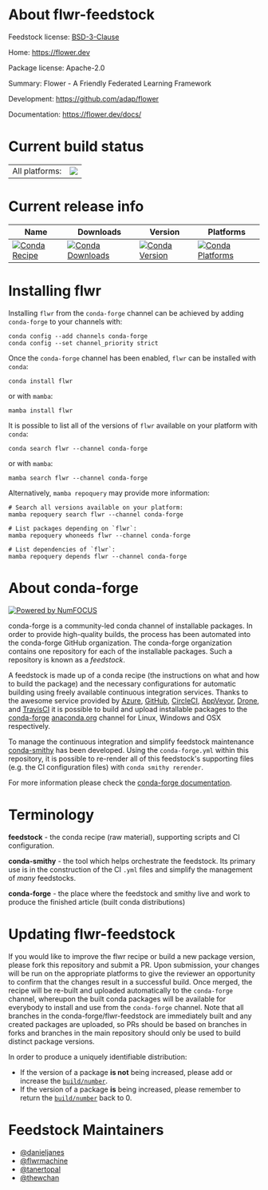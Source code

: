 About flwr-feedstock
====================

Feedstock license: [BSD-3-Clause](https://github.com/conda-forge/flwr-feedstock/blob/main/LICENSE.txt)

Home: https://flower.dev

Package license: Apache-2.0

Summary: Flower - A Friendly Federated Learning Framework

Development: https://github.com/adap/flower

Documentation: https://flower.dev/docs/

Current build status
====================


<table><tr><td>All platforms:</td>
    <td>
      <a href="https://dev.azure.com/conda-forge/feedstock-builds/_build/latest?definitionId=17352&branchName=main">
        <img src="https://dev.azure.com/conda-forge/feedstock-builds/_apis/build/status/flwr-feedstock?branchName=main">
      </a>
    </td>
  </tr>
</table>

Current release info
====================

| Name | Downloads | Version | Platforms |
| --- | --- | --- | --- |
| [![Conda Recipe](https://img.shields.io/badge/recipe-flwr-green.svg)](https://anaconda.org/conda-forge/flwr) | [![Conda Downloads](https://img.shields.io/conda/dn/conda-forge/flwr.svg)](https://anaconda.org/conda-forge/flwr) | [![Conda Version](https://img.shields.io/conda/vn/conda-forge/flwr.svg)](https://anaconda.org/conda-forge/flwr) | [![Conda Platforms](https://img.shields.io/conda/pn/conda-forge/flwr.svg)](https://anaconda.org/conda-forge/flwr) |

Installing flwr
===============

Installing `flwr` from the `conda-forge` channel can be achieved by adding `conda-forge` to your channels with:

```
conda config --add channels conda-forge
conda config --set channel_priority strict
```

Once the `conda-forge` channel has been enabled, `flwr` can be installed with `conda`:

```
conda install flwr
```

or with `mamba`:

```
mamba install flwr
```

It is possible to list all of the versions of `flwr` available on your platform with `conda`:

```
conda search flwr --channel conda-forge
```

or with `mamba`:

```
mamba search flwr --channel conda-forge
```

Alternatively, `mamba repoquery` may provide more information:

```
# Search all versions available on your platform:
mamba repoquery search flwr --channel conda-forge

# List packages depending on `flwr`:
mamba repoquery whoneeds flwr --channel conda-forge

# List dependencies of `flwr`:
mamba repoquery depends flwr --channel conda-forge
```


About conda-forge
=================

[![Powered by
NumFOCUS](https://img.shields.io/badge/powered%20by-NumFOCUS-orange.svg?style=flat&colorA=E1523D&colorB=007D8A)](https://numfocus.org)

conda-forge is a community-led conda channel of installable packages.
In order to provide high-quality builds, the process has been automated into the
conda-forge GitHub organization. The conda-forge organization contains one repository
for each of the installable packages. Such a repository is known as a *feedstock*.

A feedstock is made up of a conda recipe (the instructions on what and how to build
the package) and the necessary configurations for automatic building using freely
available continuous integration services. Thanks to the awesome service provided by
[Azure](https://azure.microsoft.com/en-us/services/devops/), [GitHub](https://github.com/),
[CircleCI](https://circleci.com/), [AppVeyor](https://www.appveyor.com/),
[Drone](https://cloud.drone.io/welcome), and [TravisCI](https://travis-ci.com/)
it is possible to build and upload installable packages to the
[conda-forge](https://anaconda.org/conda-forge) [anaconda.org](https://anaconda.org/)
channel for Linux, Windows and OSX respectively.

To manage the continuous integration and simplify feedstock maintenance
[conda-smithy](https://github.com/conda-forge/conda-smithy) has been developed.
Using the ``conda-forge.yml`` within this repository, it is possible to re-render all of
this feedstock's supporting files (e.g. the CI configuration files) with ``conda smithy rerender``.

For more information please check the [conda-forge documentation](https://conda-forge.org/docs/).

Terminology
===========

**feedstock** - the conda recipe (raw material), supporting scripts and CI configuration.

**conda-smithy** - the tool which helps orchestrate the feedstock.
                   Its primary use is in the construction of the CI ``.yml`` files
                   and simplify the management of *many* feedstocks.

**conda-forge** - the place where the feedstock and smithy live and work to
                  produce the finished article (built conda distributions)


Updating flwr-feedstock
=======================

If you would like to improve the flwr recipe or build a new
package version, please fork this repository and submit a PR. Upon submission,
your changes will be run on the appropriate platforms to give the reviewer an
opportunity to confirm that the changes result in a successful build. Once
merged, the recipe will be re-built and uploaded automatically to the
`conda-forge` channel, whereupon the built conda packages will be available for
everybody to install and use from the `conda-forge` channel.
Note that all branches in the conda-forge/flwr-feedstock are
immediately built and any created packages are uploaded, so PRs should be based
on branches in forks and branches in the main repository should only be used to
build distinct package versions.

In order to produce a uniquely identifiable distribution:
 * If the version of a package **is not** being increased, please add or increase
   the [``build/number``](https://docs.conda.io/projects/conda-build/en/latest/resources/define-metadata.html#build-number-and-string).
 * If the version of a package **is** being increased, please remember to return
   the [``build/number``](https://docs.conda.io/projects/conda-build/en/latest/resources/define-metadata.html#build-number-and-string)
   back to 0.

Feedstock Maintainers
=====================

* [@danieljanes](https://github.com/danieljanes/)
* [@flwrmachine](https://github.com/flwrmachine/)
* [@tanertopal](https://github.com/tanertopal/)
* [@thewchan](https://github.com/thewchan/)

